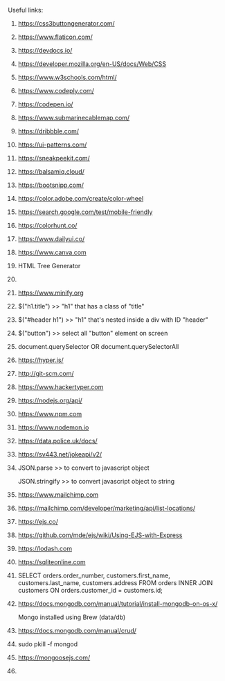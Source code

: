 Useful links:

1. https://css3buttongenerator.com/

2. https://www.flaticon.com/

3. https://devdocs.io/

4. https://developer.mozilla.org/en-US/docs/Web/CSS

5. https://www.w3schools.com/html/

6. https://www.codeply.com/

7. https://codepen.io/

8. https://www.submarinecablemap.com/

9. https://dribbble.com/

10. https://ui-patterns.com/

11. https://sneakpeekit.com/

12. https://balsamiq.cloud/

13. https://bootsnipp.com/

14. https://color.adobe.com/create/color-wheel

15. https://search.google.com/test/mobile-friendly

16. https://colorhunt.co/

17. https://www.dailyui.co/

18. https://www.canva.com

19. HTML Tree Generator

20. <script src="https://ajax.googleapis.com/ajax/libs/jquery/3.6.0/jquery.min.js"></script>

21. https://www.minify.org

22. $("h1.title") >> "h1" that has a class of "title"
23. $("#header h1") >> "h1" that's nested inside a div with ID "header"
24. $("button") >> select all "button" element on screen
25. document.querySelector OR document.querySelectorAll

26. https://hyper.is/

27. http://git-scm.com/

28. https://www.hackertyper.com

29. https://nodejs.org/api/

30. https://www.npm.com

31. https://www.nodemon.io

32. https://data.police.uk/docs/

33. https://sv443.net/jokeapi/v2/

34. JSON.parse >> to convert to javascript object

    JSON.stringify >> to convert javascript object to string
    
35. https://www.mailchimp.com

36. https://mailchimp.com/developer/marketing/api/list-locations/

37. https://ejs.co/

38. https://github.com/mde/ejs/wiki/Using-EJS-with-Express

39. https://lodash.com

40. https://sqliteonline.com

41. SELECT orders.order_number, customers.first_name, customers.last_name, customers.address
    FROM orders
    INNER JOIN customers ON orders.customer_id = customers.id;
    
42. https://docs.mongodb.com/manual/tutorial/install-mongodb-on-os-x/
    
    Mongo installed using Brew (data/db)

43. https://docs.mongodb.com/manual/crud/

44. sudo pkill -f mongod

45. https://mongoosejs.com/

46.

